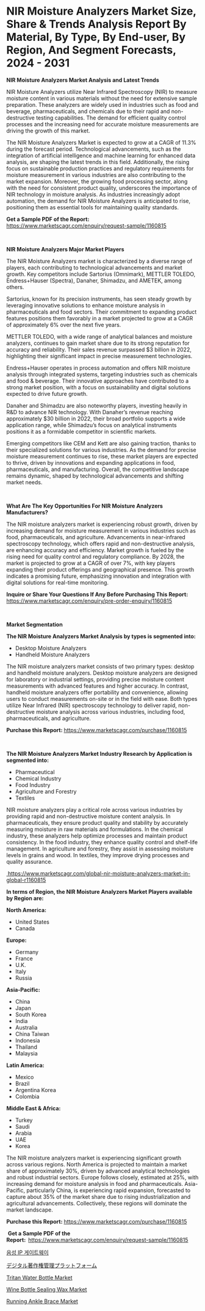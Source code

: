 <p><h1>NIR Moisture Analyzers Market Size, Share & Trends Analysis Report By Material, By Type, By End-user, By Region, And Segment Forecasts, 2024 - 2031</h1></p><p><strong>NIR Moisture Analyzers Market Analysis and Latest Trends</strong></p>
<p><p>NIR Moisture Analyzers utilize Near Infrared Spectroscopy (NIR) to measure moisture content in various materials without the need for extensive sample preparation. These analyzers are widely used in industries such as food and beverage, pharmaceuticals, and chemicals due to their rapid and non-destructive testing capabilities. The demand for efficient quality control processes and the increasing need for accurate moisture measurements are driving the growth of this market.</p><p>The NIR Moisture Analyzers Market is expected to grow at a CAGR of 11.3% during the forecast period. Technological advancements, such as the integration of artificial intelligence and machine learning for enhanced data analysis, are shaping the latest trends in this field. Additionally, the rising focus on sustainable production practices and regulatory requirements for moisture measurement in various industries are also contributing to the market expansion. Moreover, the growing food processing sector, along with the need for consistent product quality, underscores the importance of NIR technology in moisture analysis. As industries increasingly adopt automation, the demand for NIR Moisture Analyzers is anticipated to rise, positioning them as essential tools for maintaining quality standards.</p></p>
<p><strong>Get a Sample PDF of the Report:&nbsp;</strong> <a href="https://www.marketscagr.com/enquiry/request-sample/1160815">https://www.marketscagr.com/enquiry/request-sample/1160815</a></p>
<p>&nbsp;</p>
<p><strong>NIR Moisture Analyzers Major Market Players</strong></p>
<p><p>The NIR Moisture Analyzers market is characterized by a diverse range of players, each contributing to technological advancements and market growth. Key competitors include Sartorius (Omnimark), METTLER TOLEDO, Endress+Hauser (Spectra), Danaher, Shimadzu, and AMETEK, among others. </p><p>Sartorius, known for its precision instruments, has seen steady growth by leveraging innovative solutions to enhance moisture analysis in pharmaceuticals and food sectors. Their commitment to expanding product features positions them favorably in a market projected to grow at a CAGR of approximately 6% over the next five years.</p><p>METTLER TOLEDO, with a wide range of analytical balances and moisture analyzers, continues to gain market share due to its strong reputation for accuracy and reliability. Their sales revenue surpassed $3 billion in 2022, highlighting their significant impact in precise measurement technologies.</p><p>Endress+Hauser operates in process automation and offers NIR moisture analysis through integrated systems, targeting industries such as chemicals and food & beverage. Their innovative approaches have contributed to a strong market position, with a focus on sustainability and digital solutions expected to drive future growth.</p><p>Danaher and Shimadzu are also noteworthy players, investing heavily in R&D to advance NIR technology. With Danaher’s revenue reaching approximately $30 billion in 2022, their broad portfolio supports a wide application range, while Shimadzu’s focus on analytical instruments positions it as a formidable competitor in scientific markets.</p><p>Emerging competitors like CEM and Kett are also gaining traction, thanks to their specialized solutions for various industries. As the demand for precise moisture measurement continues to rise, these market players are expected to thrive, driven by innovations and expanding applications in food, pharmaceuticals, and manufacturing. Overall, the competitive landscape remains dynamic, shaped by technological advancements and shifting market needs.</p></p>
<p>&nbsp;</p>
<p><strong>What Are The Key Opportunities For NIR Moisture Analyzers Manufacturers?</strong></p>
<p><p>The NIR moisture analyzers market is experiencing robust growth, driven by increasing demand for moisture measurement in various industries such as food, pharmaceuticals, and agriculture. Advancements in near-infrared spectroscopy technology, which offers rapid and non-destructive analysis, are enhancing accuracy and efficiency. Market growth is fueled by the rising need for quality control and regulatory compliance. By 2028, the market is projected to grow at a CAGR of over 7%, with key players expanding their product offerings and geographical presence. This growth indicates a promising future, emphasizing innovation and integration with digital solutions for real-time monitoring.</p></p>
<p><strong>Inquire or Share Your Questions If Any Before Purchasing This Report:</strong> <a href="https://www.marketscagr.com/enquiry/pre-order-enquiry/1160815">https://www.marketscagr.com/enquiry/pre-order-enquiry/1160815</a></p>
<p>&nbsp;</p>
<p><strong>Market Segmentation</strong></p>
<p><strong>The NIR Moisture Analyzers Market Analysis by types is segmented into:</strong></p>
<p><ul><li>Desktop Moisture Analyzers</li><li>Handheld Moisture Analyzers</li></ul></p>
<p><p>The NIR moisture analyzers market consists of two primary types: desktop and handheld moisture analyzers. Desktop moisture analyzers are designed for laboratory or industrial settings, providing precise moisture content measurements with advanced features and higher accuracy. In contrast, handheld moisture analyzers offer portability and convenience, allowing users to conduct measurements on-site or in the field with ease. Both types utilize Near Infrared (NIR) spectroscopy technology to deliver rapid, non-destructive moisture analysis across various industries, including food, pharmaceuticals, and agriculture.</p></p>
<p><strong>Purchase this Report:&nbsp;</strong><a href="https://www.marketscagr.com/purchase/1160815">https://www.marketscagr.com/purchase/1160815</a></p>
<p>&nbsp;</p>
<p><strong>The NIR Moisture Analyzers Market Industry Research by Application is segmented into:</strong></p>
<p><ul><li>Pharmaceutical</li><li>Chemical Industry</li><li>Food Industry</li><li>Agriculture and Forestry</li><li>Textiles</li></ul></p>
<p><p>NIR moisture analyzers play a critical role across various industries by providing rapid and non-destructive moisture content analysis. In pharmaceuticals, they ensure product quality and stability by accurately measuring moisture in raw materials and formulations. In the chemical industry, these analyzers help optimize processes and maintain product consistency. In the food industry, they enhance quality control and shelf-life management. In agriculture and forestry, they assist in assessing moisture levels in grains and wood. In textiles, they improve drying processes and quality assurance.</p></p>
<p><a href="https://www.marketscagr.com/global-nir-moisture-analyzers-market-in-global-r1160815">&nbsp;https://www.marketscagr.com/global-nir-moisture-analyzers-market-in-global-r1160815</a></p>
<p><strong>In terms of Region, the NIR Moisture Analyzers Market Players available by Region are:</strong></p>
<p>
    <p> <strong> North America: </strong>
        <ul>
            <li>United States</li>
            <li>Canada</li>
        </ul>
        </p> 
    <p> <strong> Europe: </strong>
        <ul>
            <li>Germany</li>
            <li>France</li>
            <li>U.K.</li>
            <li>Italy</li>
            <li>Russia</li>
        </ul>
        </p> 
    <p> <strong> Asia-Pacific: </strong>
        <ul>
            <li>China</li>
            <li>Japan</li>
            <li>South Korea</li>
            <li>India</li>
            <li>Australia</li>
            <li>China Taiwan</li>
            <li>Indonesia</li>
            <li>Thailand</li>
            <li>Malaysia</li>
        </ul>
        </p> 
    <p> <strong> Latin America: </strong>
        <ul>
            <li>Mexico</li>
            <li>Brazil</li>
            <li>Argentina Korea</li>
            <li>Colombia</li>
        </ul>
        </p> 
    <p> <strong> Middle East & Africa: </strong>
        <ul>
            <li>Turkey</li>
            <li>Saudi</li>
            <li>Arabia</li>
            <li>UAE</li>
            <li>Korea</li>
        </ul>
    </p>
    </p>
<p><p>The NIR moisture analyzers market is experiencing significant growth across various regions. North America is projected to maintain a market share of approximately 30%, driven by advanced analytical technologies and robust industrial sectors. Europe follows closely, estimated at 25%, with increasing demand for moisture analysis in food and pharmaceuticals. Asia-Pacific, particularly China, is experiencing rapid expansion, forecasted to capture about 35% of the market share due to rising industrialization and agricultural advancements. Collectively, these regions will dominate the market landscape.</p></p>
<p><strong>Purchase this Report: </strong><a href="https://www.marketscagr.com/purchase/1160815">https://www.marketscagr.com/purchase/1160815</a></p>
<p>&nbsp;<strong>Get a Sample PDF of the Report:&nbsp;&nbsp;</strong><a href="https://www.marketscagr.com/enquiry/request-sample/1160815">https://www.marketscagr.com/enquiry/request-sample/1160815</a></p>
<p><strong></strong></p>
<p><p><a href="https://medium.com/@joanacasper70/voice-ip-gateway-market-%EC%9D%98-%EA%B8%80%EB%A1%9C%EB%B2%8C-%EC%8B%9C%EC%9E%A5-%EA%B0%9C%EC%9A%94%EB%8A%94-%EC%A0%84-%EC%84%B8%EA%B3%84-%EB%B0%8F-%EC%A3%BC%EC%9A%94-%EC%8B%9C%EC%9E%A5%EC%9D%98-%EC%82%B0%EC%97%85%EC%97%90-%EC%98%81%ED%96%A5%EC%9D%84-%EB%AF%B8%EC%B9%98%EB%8A%94-%EC%A3%BC%EC%9A%94-%ED%8A%B8%EB%A0%8C%EB%93%9C%EC%97%90-%EB%8C%80%ED%95%9C-%EB%8F%85%ED%8A%B9%ED%95%9C-%EA%B4%80%EC%A0%90%EC%9D%84-%EC%A0%9C%EA%B3%B5%ED%95%A9%EB%8B%88%EB%8B%A4-58630894279b">음성 IP 게이트웨이</a></p><p><a href="https://medium.com/@berryguann/digital-rights-management-platform-market-%E3%81%AF-%E3%82%B3%E3%82%B9%E3%83%88%E7%AE%A1%E7%90%86%E3%81%A8%E5%8A%B9%E7%8E%87%E5%90%91%E4%B8%8A%E3%82%92%E5%84%AA%E5%85%88%E3%81%97%E3%81%BE%E3%81%99-%E3%81%95%E3%82%89%E3%81%AB-%E5%A0%B1%E5%91%8A%E6%9B%B8%E3%81%AF%E5%B8%82%E5%A0%B4%E3%81%AE%E9%9C%80%E8%A6%81%E9%9D%A2%E3%81%A8%E4%BE%9B%E7%B5%A6%E9%9D%A2%E3%81%AE%E4%B8%A1%E6%96%B9%E3%82%92%E3%82%AB%E3%83%90%E3%83%BC%E3%81%97%E3%81%A6%E3%81%84%E3%81%BE%E3%81%99-5dffa7d78f31">デジタル著作権管理プラットフォーム</a></p><p><a href="https://www.linkedin.com/pulse/global-tritan-water-bottle-market-share-growth-opportunities-size-yyulc?trackingId=0qpoHpkWRdWZ%2FCfCRGoouA%3D%3D">Tritan Water Bottle Market</a></p><p><a href="https://issuu.com/reportprime-2/docs/wine-bottle-sealing-wax-market-size_9f4a7f65d7db75">Wine Bottle Sealing Wax Market</a></p><p><a href="https://www.linkedin.com/pulse/running-ankle-brace-market-indicators-size-regional-breakdown-qz0hc?trackingId=pIfPLVHBTYSS%2F0ICB3WC1w%3D%3D">Running Ankle Brace Market</a></p></p>